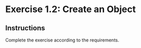 # Exercise 1.2: Create an Object

## Instructions

Complete the exercise according to the requirements.
